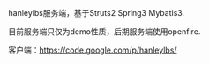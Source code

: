 hanleylbs服务端，基于Struts2 Spring3 Mybatis3.

目前服务端只仅为demo性质，后期服务端使用openfire.

客户端：https://code.google.com/p/hanleylbs/